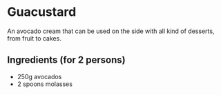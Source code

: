 # Guacustard

An avocado cream that can be used on the side with all kind of desserts, from fruit to cakes.

## Ingredients (for 2 persons)

* 250g avocados
* 2 spoons molasses